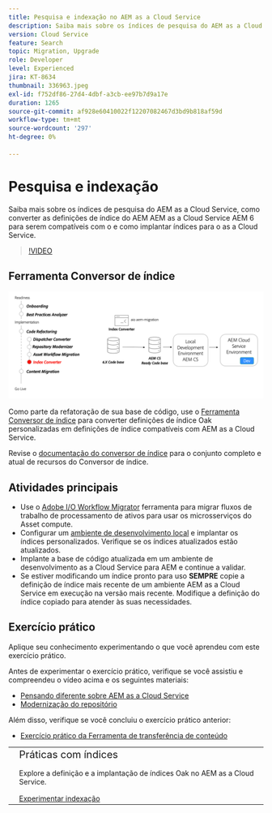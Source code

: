 ```yaml
---
title: Pesquisa e indexação no AEM as a Cloud Service
description: Saiba mais sobre os índices de pesquisa do AEM as a Cloud Service, como converter as definições de índice do AEM 6 e como implantar índices.
version: Cloud Service
feature: Search
topic: Migration, Upgrade
role: Developer
level: Experienced
jira: KT-8634
thumbnail: 336963.jpeg
exl-id: f752df86-27d4-4dbf-a3cb-ee97b7d9a17e
duration: 1265
source-git-commit: af928e60410022f12207082467d3bd9b818af59d
workflow-type: tm+mt
source-wordcount: '297'
ht-degree: 0%

---
```


# Pesquisa e indexação

Saiba mais sobre os índices de pesquisa do AEM as a Cloud Service, como converter as definições de índice do AEM AEM as a Cloud Service AEM 6 para serem compatíveis com o e como implantar índices para o as a Cloud Service.

>[!VIDEO](https://video.tv.adobe.com/v/336963?quality=12&learn=on)

## Ferramenta Conversor de índice

![Ferramenta Conversor de índice](./assets/index-converter.png)

Como parte da refatoração de sua base de código, use o [Ferramenta Conversor de índice](https://github.com/adobe/aio-cli-plugin-aem-cloud-service-migration#command-aio-aem-migrationindex-converter) para converter definições de índice Oak personalizadas em definições de índice compatíveis com AEM as a Cloud Service.

Revise o [documentação do conversor de índice](https://experienceleague.adobe.com/docs/experience-manager-cloud-service/content/migration-journey/refactoring-tools/index-converter.html) para o conjunto completo e atual de recursos do Conversor de índice.

## Atividades principais

+ Use o [Adobe I/O Workflow Migrator](https://github.com/adobe/aio-cli-plugin-aem-cloud-service-migration#command-aio-aem-migrationindex-converter) ferramenta para migrar fluxos de trabalho de processamento de ativos para usar os microsserviços do Asset compute.
+ Configurar um [ambiente de desenvolvimento local](https://experienceleague.adobe.com/docs/experience-manager-learn/cloud-service/local-development-environment-set-up/overview.html?lang=pt-BR) e implantar os índices personalizados. Verifique se os índices atualizados estão atualizados.
+ Implante a base de código atualizada em um ambiente de desenvolvimento as a Cloud Service para AEM e continue a validar.
+ Se estiver modificando um índice pronto para uso **SEMPRE** copie a definição de índice mais recente de um ambiente AEM as a Cloud Service em execução na versão mais recente. Modifique a definição do índice copiado para atender às suas necessidades.

## Exercício prático

Aplique seu conhecimento experimentando o que você aprendeu com este exercício prático.

Antes de experimentar o exercício prático, verifique se você assistiu e compreendeu o vídeo acima e os seguintes materiais:

+ [Pensando diferente sobre AEM as a Cloud Service](./introduction.md)
+ [Modernização do repositório](./repository-modernization.md)

Além disso, verifique se você concluiu o exercício prático anterior:

+ [Exercício prático da Ferramenta de transferência de conteúdo](./content-migration/content-transfer-tool.md#hands-on-exercise)

<table style="border-width:0">
    <tr>
        <td style="width:150px">
            <a  rel="noreferrer"
                target="_blank"
                href="https://github.com/adobe/aem-cloud-engineering-video-series-exercises/tree/session7-indexes#cloud-acceleration-bootcamp---session-7-search-and-indexing"><img alt="Repositório GitHub de exercícios práticos" src="./assets/github.png"/>
            </a>        
        </td>
        <td style="width:100%;margin-bottom:1rem;">
            <div style="font-size:1.25rem;font-weight:400;">Práticas com índices</div>
            <p style="margin:1rem 0">
                Explore a definição e a implantação de índices Oak no AEM as a Cloud Service.
            </p>
            <a  rel="noreferrer"
                target="_blank"
                href="https://github.com/adobe/aem-cloud-engineering-video-series-exercises/tree/session7-indexes#cloud-acceleration-bootcamp---session-7-search-and-indexing" class="spectrum-Button spectrum-Button--primary spectrum-Button--sizeM">
                <span class="spectrum-Button-label has-no-wrap has-text-weight-bold">Experimentar indexação</span>
            </a>
        </td>
    </tr>
</table>
